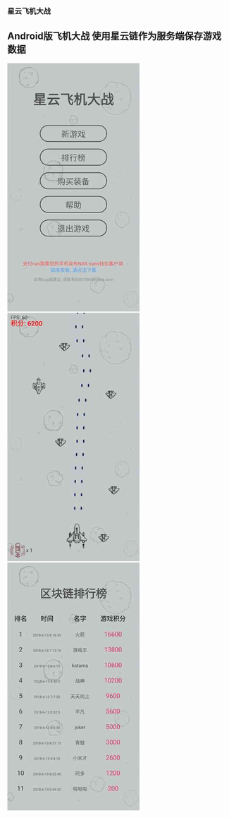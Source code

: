 ### 星云飞机大战
## Android版飞机大战 使用星云链作为服务端保存游戏数据

![](https://github.com/Zhaoss/NasAircraftWar/blob/master/img1.png)
![](https://github.com/Zhaoss/NasAircraftWar/blob/master/img2.png)
![](https://github.com/Zhaoss/NasAircraftWar/blob/master/img3.png)
